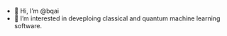 - 👋 Hi, I’m @bqai
- 👀 I’m interested in deveploing classical and quantum machine learning software.


<!---
bqai/bqai is a ✨ special ✨ repository because its `README.md` (this file) appears on your GitHub profile.
You can click the Preview link to take a look at your changes.
--->
